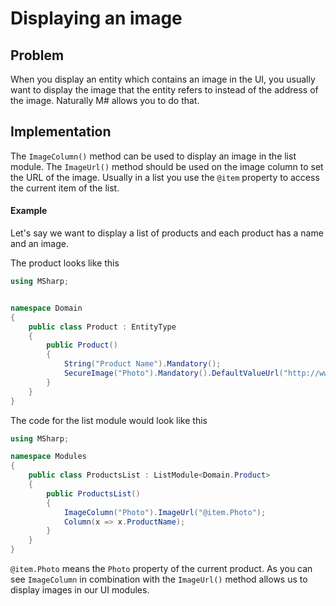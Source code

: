 # Displaying an image

## Problem

When you display an entity which contains an image in the UI, you usually want to display the image that the entity refers to instead of the address of the image.
Naturally M# allows you to do that.

## Implementation

The `ImageColumn()` method can be used to display an image in the list module.
The `ImageUrl()` method should be used on the image column to set the URL of the image.
Usually in a list you use the `@item` property to access the current item of the list.

#### Example

Let's say we want to display a list of products and each product has a name and an image.

The product looks like this

```csharp
using MSharp;


namespace Domain
{
    public class Product : EntityType
    {
        public Product()
        {
            String("Product Name").Mandatory();
            SecureImage("Photo").Mandatory().DefaultValueUrl("http://www.example.com/image.jpg");
        }
    }
}
```

The code for the list module would look like this


```csharp
using MSharp;

namespace Modules
{
    public class ProductsList : ListModule<Domain.Product>
    {
        public ProductsList()
        {
            ImageColumn("Photo").ImageUrl("@item.Photo");
            Column(x => x.ProductName);
        }
    }
}
```

`@item.Photo` means the `Photo` property of the current product.
As you can see `ImageColumn` in combination with the `ImageUrl()` method allows us to display images in our UI modules.
